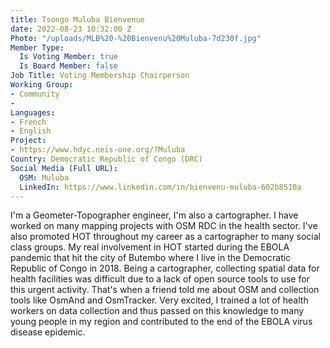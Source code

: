 ```yaml
---
title: Tsongo Muluba Bienvenue
date: 2022-08-23 10:32:00 Z
Photo: "/uploads/MLB%20-%20Bienvenu%20Muluba-7d230f.jpg"
Member Type:
  Is Voting Member: true
  Is Board Member: false
Job Title: Voting Membership Chairperson
Working Group:
- Community
- 
Languages:
- French
- English
Project:
- https://www.hdyc.neis-one.org/?Muluba
Country: Democratic Republic of Congo (DRC)
Social Media (Full URL):
  OSM: Muluba
  LinkedIn: https://www.linkedin.com/in/bienvenu-muluba-602b8510a
---
```


I'm a Geometer-Topographer engineer, I'm also a cartographer. I have worked on many mapping projects with OSM RDC in the health sector. I've also promoted HOT throughout my career as a cartographer to many social class groups. My real involvement in HOT started during the EBOLA pandemic that hit the city of Butembo where I live in the Democratic Republic of Congo in 2018. Being a cartographer, collecting spatial data for health facilities was difficult due to a lack of open source tools to use for this urgent activity. That's when a friend told me about OSM and collection tools like OsmAnd and OsmTracker. Very excited, I trained a lot of health workers on data collection and thus passed on this knowledge to many young people in my region and contributed to the end of the EBOLA virus disease epidemic.
